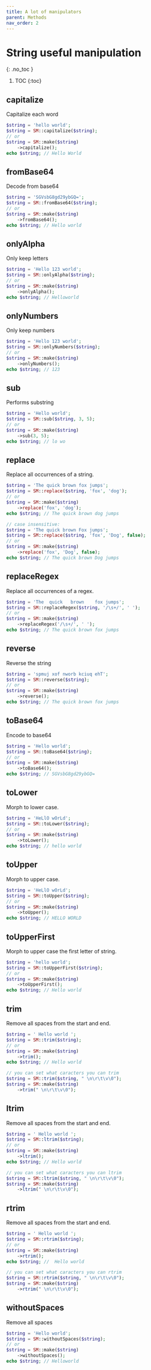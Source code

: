 ```yaml
---
title: A lot of manipulators
parent: Methods
nav_order: 2
---
```


# String useful manipulation
{: .no_toc }

1. TOC
{:toc}

## capitalize
Capitalize each word

```php
$string = 'hello world';
$string = SM::capitalize($string);
// or
$string = SM::make($string)
    ->capitalize();
echo $string; // Hello World
```

## fromBase64
Decode from base64

```php
$string = 'SGVsbG8gd29ybGQ=';
$string = SM::fromBase64($string);
// or
$string = SM::make($string)
    ->fromBase64();
echo $string; // Hello world
```

## onlyAlpha
Only keep letters

```php
$string = 'Hello 123 world';
$string = SM::onlyAlpha($string);
// or
$string = SM::make($string)
    ->onlyAlpha();
echo $string; // Helloworld
```

## onlyNumbers
Only keep numbers

```php
$string = 'Hello 123 world';
$string = SM::onlyNumbers($string);
// or
$string = SM::make($string)
    ->onlyNumbers();
echo $string; // 123
```

## sub
Performs substring

```php
$string = 'Hello world';
$string = SM::sub($string, 3, 5);
// or
$string = SM::make($string)
    ->sub(3, 5);
echo $string; // lo wo
```

## replace
Replace all occurrences of a string.

```php
$string = 'The quick brown fox jumps';
$string = SM::replace($string, 'fox', 'dog');
// or
$string = SM::make($string)
    ->replace('fox', 'dog');
echo $string; // The quick brown dog jumps

// case insensitive:
$string = 'The quick brown Fox jumps';
$string = SM::replace($string, 'fox', 'Dog', false);
// or
$string = SM::make($string)
    ->replace('fox', 'Dog', false);
echo $string; // The quick brown Dog jumps
```

## replaceRegex
Replace all occurrences of a regex.

```php
$string = 'The  quick   brown    fox jumps';
$string = SM::replaceRegex($string, '/\s+/', ' ');
// or
$string = SM::make($string)
    ->replaceRegex('/\s+/', ' ');
echo $string; // The quick brown fox jumps
```

## reverse
Reverse the string

```php
$string = 'spmuj xof nworb kciuq ehT';
$string = SM::reverse($string);
// or
$string = SM::make($string)
    ->reverse();
echo $string; // The quick brown fox jumps
```

## toBase64
Encode to base64

```php
$string = 'Hello world';
$string = SM::toBase64($string);
// or
$string = SM::make($string)
    ->toBase64();
echo $string; // SGVsbG8gd29ybGQ=
```

## toLower
Morph to lower case.

```php
$string = 'HeLlO wOrLd';
$string = SM::toLower($string);
// or
$string = SM::make($string)
    ->toLower();
echo $string; // hello world
```

## toUpper
Morph to upper case.

```php
$string = 'HeLlO wOrLd';
$string = SM::toUpper($string);
// or
$string = SM::make($string)
    ->toUpper();
echo $string; // HELLO WORLD
```

## toUpperFirst
Morph to upper case the first letter of string.

```php
$string = 'hello world';
$string = SM::toUpperFirst($string);
// or
$string = SM::make($string)
    ->toUpperFirst();
echo $string; // Hello world
```

## trim
Remove all spaces from the start and end.

```php
$string = ' Hello world ';
$string = SM::trim($string);
// or
$string = SM::make($string)
    ->trim();
echo $string; // Hello world

// you can set what caracters you can trim
$string = SM::trim($string, " \n\r\t\v\0");
$string = SM::make($string)
    ->trim(" \n\r\t\v\0");
```

## ltrim
Remove all spaces from the start and end.

```php
$string = ' Hello world ';
$string = SM::ltrim($string);
// or
$string = SM::make($string)
    ->ltrim();
echo $string; // Hello world 

// you can set what caracters you can ltrim
$string = SM::ltrim($string, " \n\r\t\v\0");
$string = SM::make($string)
    ->ltrim(" \n\r\t\v\0");
```

## rtrim
Remove all spaces from the start and end.

```php
$string = ' Hello world ';
$string = SM::rtrim($string);
// or
$string = SM::make($string)
    ->rtrim();
echo $string; //  Hello world

// you can set what caracters you can rtrim
$string = SM::rtrim($string, " \n\r\t\v\0");
$string = SM::make($string)
    ->rtrim(" \n\r\t\v\0");
```

## withoutSpaces
Remove all spaces

```php
$string = 'Hello world';
$string = SM::withoutSpaces($string);
// or
$string = SM::make($string)
    ->withoutSpaces();
echo $string; // Helloworld
```
